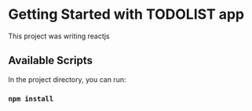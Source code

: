 # Getting Started with TODOLIST app
This project was writing reactjs

## Available Scripts

In the project directory, you can run:

### `npm install`

